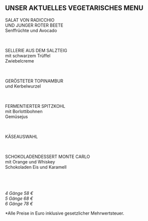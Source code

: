 ## UNSER AKTUELLES VEGETARISCHES MENU

SALAT VON RADICCHIO  
UND JUNGER ROTER BEETE  
Senffrüchte und Avocado  
<br><br>

SELLERIE AUS DEM SALZTEIG  
mit schwarzem Trüffel  
Zwiebelcreme  
<br><br>

GERÖSTETER TOPINAMBUR  
und Kerbelwurzel  
<br><br>

FERMENTIERTER SPITZKOHL    
mit Borlottibohnen  
Gemüsejus  
<br><br>

KÄSEAUSWAHL  
<br><br>

SCHOKOLADENDESSERT MONTE CARLO  
mit Orange und Whiskey  
Schokoladen Eis und Karamell  
<br>
<br>
<br>
<br>
_4 Gänge 58 €_  
_5 Gänge 68 €_   
_6 Gänge 78 €_  
  
\*Alle Preise in Euro inklusive gesetzlicher Mehrwertsteuer.
